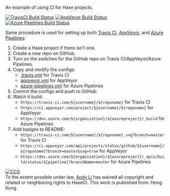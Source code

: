 An example of using CI for Haxe projects.

[![TravisCI Build Status](https://travis-ci.com/andyli/HaxeCI.svg?branch=master)](https://travis-ci.com/andyli/HaxeCI)
[![AppVeyor Build Status](https://ci.appveyor.com/api/projects/status/github/andyli/HaxeCI?branch=master&svg=true)](https://ci.appveyor.com/project/andyli/HaxeCI)
[![Azure Pipelines Build Status](https://dev.azure.com/onthewings/GitHub%20public%20projects/_apis/build/status/andyli.HaxeCI?branchName=master)](https://dev.azure.com/onthewings/GitHub%20public%20projects/_build/latest?definitionId=2&branchName=master)

Same procedure is used for setting up both [Travis CI](https://travis-ci.com/), [AppVeyor](https://www.appveyor.com/), and [Azure Pipelines](https://azure.microsoft.com/en-us/services/devops/pipelines/):
 1. Create a Haxe project if there isn't one.
 2. Create a new repo on GitHub.
 3. Turn on the switches for the GitHub repo on Travis CI/AppVeyor/Azure Pipelines.
 4. Copy and modify the configs:
     * [.travis.yml](.travis.yml) for Travis CI
     * [appveyor.yml](appveyor.yml) for AppVeyor
     * [azure-pipelines.yml](azure-pipelines.yml) for Azure Pipelines
 5. Commit the configs and push to GitHub.
 6. Watch it build:
     * `https://travis-ci.com/${username}/${reponame}` for Travis CI
     * `https://ci.appveyor.com/project/${username}/${reponame}` for AppVeyor
     * `https://dev.azure.com/${organization}/${azureproject}/_build` for Azure Pipelines
 7. Add badges to README:
     * `https://travis-ci.com/${username}/${reponame}.svg?branch=master` for Travis CI
     * `https://ci.appveyor.com/api/projects/status/github/${username}/${reponame}?branch=master&svg=true` for AppVeyor
     * `https://dev.azure.com/${organization}/${azureproject}/_apis/build/status/${pipeline}?branchName=master` for Azure Pipelines

<p xmlns:dct="http://purl.org/dc/terms/" xmlns:vcard="http://www.w3.org/2001/vcard-rdf/3.0#">
  <a rel="license"
     href="http://creativecommons.org/publicdomain/zero/1.0/">
    <img src="http://i.creativecommons.org/p/zero/1.0/88x31.png" style="border-style: none;" alt="CC0" />
  </a>
  <br />
  To the extent possible under law,
  <a rel="dct:publisher"
     href="http://www.onthewings.net/">
    <span property="dct:title">Andy Li</span></a>
  has waived all copyright and related or neighboring rights to
  <span property="dct:title">HaxeCI</span>.
This work is published from:
<span property="vcard:Country" datatype="dct:ISO3166"
      content="HK" about="https://www.onthewings.net/">
  Hong Kong</span>.
</p>
